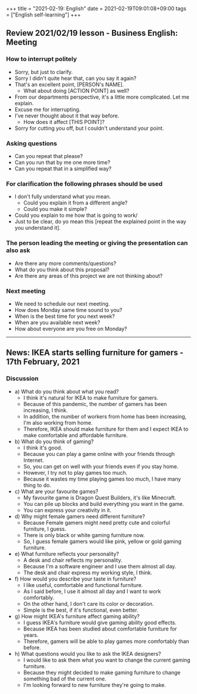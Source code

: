 +++
title =  "2021-02-19: English"
date = 2021-02-19T09:01:08+09:00
tags = ["English self-learning"]
+++

## Review 2021/02/19 lesson - Business English: Meeting 

### How to interrupt politely
* Sorry, but just to clarify.
* Sorry I didn't quite hear that, can you say it again?
* That's an excellent point, [PERSON's NAME].
    - What about doing [ACTION POINT] as well?
* From our departments perspective, it's a little more complicated. Let me explain.
* Excuse me for interrupting.
* I've never thought about it that way before.
    - How does it affect [THIS POINT]?
* Sorry for cutting you off, but I couldn't understand your point.

### Asking questions
* Can you repeat that please?
* Can you run that by me one more time?
* Can you repeat that in a simplified way?

### For clarification the following phrases should be used
* I don't fully understand what you mean.
    - Could you explain it from a different angle?
    - Could you make it simple?
* Could you explain to me how that is going to work/
* Just to be clear, do yo mean this [repeat the explained point in the way you understand it].

### The person leading the meeting or giving the presentation can also ask
* Are there any more comments/questions?
* What do you think about this proposal?
* Are there any areas of this project we are not thinking about?

### Next meeting
* We need to schedule our next meeting.
* How does Monday same time sound to you?
* When is the best time for you next week?
* When are you available next week?
* How about everyone are you free on Monday?


- - -

## News: IKEA starts selling furniture for gamers - 17th February, 2021

### Discussion

* a) What do you think about what you read?
    - I think it's natural for IKEA to make furniture for gamers.
    - Because of this pandemic, the number of gamers has been increasing, I think.
    - In addition, the number of workers from home has been increasing, I'm also working from home.
    - Therefore, IKEA should make furniture for them and I expect IKEA to make comfortable and affordable furniture.
* b) What do you think of gaming?
    - I think it's good.
    - Because you can play a game online with your friends through Internet. 
    - So, you can get on well with your friends even if you stay home.
    - However, I try not to play games too much.
    - Because it wastes my time playing games too much, I have many thing to do.
* c) What are your favourite games?
    - My favourite game is Dragon Quest Builders, it's like Minecraft.
    - You can pile up blocks and build everything you want in the game.
    - You can express your creativity in it.
* d) Why might female gamers need different furniture?
    - Because Female gamers might need pretty cute and colorful furniture, I guess.
    - There is only black or white gaming furniture now.
    - So, I guess female gamers would like pink, yellow or gold gaming furniture.
* e) What furniture reflects your personality?
    - A desk and chair reflects my personality.
    - Because I'm a software engineer and I use them almost all day.
    - The desk and chair express my working style, I think.
* f) How would you describe your taste in furniture?
    - I like useful, comfortable and functional furniture.
    - As I said before, I use it almost all day and I want to work comfortably.
    - On the other hand, I don't care its color or decoration.
    - Simple is the best, if it's functional, even better.
* g) How might IKEA's furniture affect gaming ability?
    - I guess IKEA's furniture would give gaming ability good effects.
    - Because IKEA has been studied about comfortable furniture for years.
    - Therefore, gamers will be able to play games more comfortably than before.
* h) What questions would you like to ask the IKEA designers?
    - I would like to ask them what you want to change the current gaming furniture.
    - Because they might decided to make gaming furniture to change something bad of the current one.
    - I'm looking forward to new furniture they're going to make.
